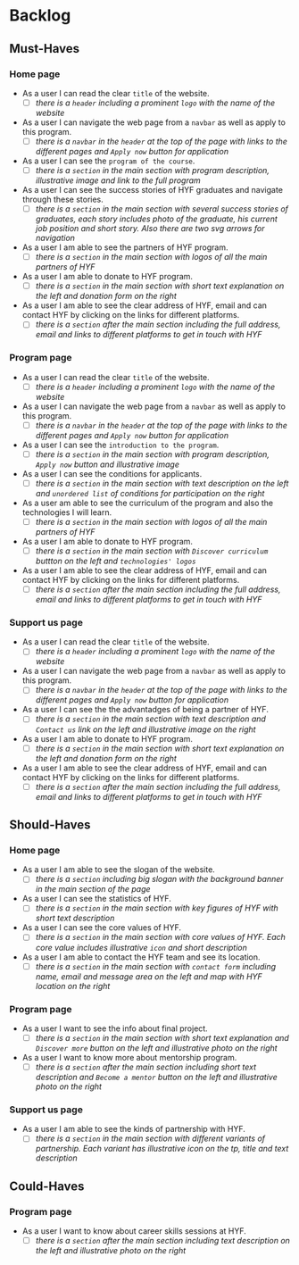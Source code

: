 # Backlog

## Must-Haves

### Home page

- As a user I can read the clear `title` of the website.
  - [ ] _there is a `header` including a prominent `logo` with the name of the
        website_
- As a user I can navigate the web page from a `navbar` as well as apply to this
  program.
  - [ ] _there is a `navbar` in the `header` at the top of the page with links
        to the different pages and `Apply now` button for application_
- As a user I can see the `program of the course`.
  - [ ] _there is a `section` in the main section with program description,
        illustrative image and link to the full program_
- As a user I can see the success stories of HYF graduates and navigate through
  these stories.
  - [ ] _there is a `section` in the main section with several success stories
        of graduates, each story includes photo of the graduate, his current job
        position and short story. Also there are two svg arrows for navigation_
- As a user I am able to see the partners of HYF program.
  - [ ] _there is a `section` in the main section with logos of all the main
        partners of HYF_
- As a user I am able to donate to HYF program.
  - [ ] _there is a `section` in the main section with short text explanation on
        the left and donation form on the right_
- As a user I am able to see the clear address of HYF, email and can contact HYF
  by clicking on the links for different platforms.
  - [ ] _there is a `section` after the main section including the full address,
        email and links to different platforms to get in touch with HYF_

### Program page

- As a user I can read the clear `title` of the website.
  - [ ] _there is a `header` including a prominent `logo` with the name of the
        website_
- As a user I can navigate the web page from a `navbar` as well as apply to this
  program.
  - [ ] _there is a `navbar` in the `header` at the top of the page with links
        to the different pages and `Apply now` button for application_
- As a user I can see the `introduction to the program`.
  - [ ] _there is a `section` in the main section with program description,
        `Apply now` button and illustrative image_
- As a user I can see the conditions for applicants.
  - [ ] _there is a `section` in the main section with text description on the
        left and `unordered list` of conditions for participation on the right_
- As a user am able to see the curriculum of the program and also the
  technologies I will learn.
  - [ ] _there is a `section` in the main section with logos of all the main
        partners of HYF_
- As a user I am able to donate to HYF program.
  - [ ] _there is a `section` in the main section with `Discover curriculum`
        buttton on the left and `technologies' logos`_
- As a user I am able to see the clear address of HYF, email and can contact HYF
  by clicking on the links for different platforms.
  - [ ] _there is a `section` after the main section including the full address,
        email and links to different platforms to get in touch with HYF_

### Support us page

- As a user I can read the clear `title` of the website.
  - [ ] _there is a `header` including a prominent `logo` with the name of the
        website_
- As a user I can navigate the web page from a `navbar` as well as apply to this
  program.
  - [ ] _there is a `navbar` in the `header` at the top of the page with links
        to the different pages and `Apply now` button for application_
- As a user I can see the the advantadges of being a partner of HYF.
  - [ ] _there is a `section` in the main section with text description and
        `Contact us` link on the left and illustrative image on the right_
- As a user I am able to donate to HYF program.
  - [ ] _there is a `section` in the main section with short text explanation on
        the left and donation form on the right_
- As a user I am able to see the clear address of HYF, email and can contact HYF
  by clicking on the links for different platforms.
  - [ ] _there is a `section` after the main section including the full address,
        email and links to different platforms to get in touch with HYF_

## Should-Haves

### Home page

- As a user I am able to see the slogan of the website.
  - [ ] _there is a `section` including big slogan with the background banner in
        the main section of the page_
- As a user I can see the statistics of HYF.
  - [ ] _there is a `section` in the main section with key figures of HYF with
        short text description_
- As a user I can see the core values of HYF.
  - [ ] _there is a `section` in the main section with core values of HYF. Each
        core value includes illustrative `icon` and short description_
- As a user I am able to contact the HYF team and see its location.
  - [ ] _there is a `section` in the main section with `contact form` including
        name, email and message area on the left and map with HYF location on
        the right_

### Program page

- As a user I want to see the info about final project.
  - [ ] _there is a `section` in the main section with short text explanation
        and `Discover more` button on the left and illustrative photo on the
        right_
- As a user I want to know more about mentorship program.
  - [ ] _there is a `section` after the main section including short text
        description and `Become a mentor` button on the left and illustrative
        photo on the right_

### Support us page

- As a user I am able to see the kinds of partnership with HYF.
  - [ ] _there is a `section` in the main section with different variants of
        partnership. Each variant has illustrative icon on the tp, title and
        text description_

## Could-Haves

### Program page

- As a user I want to know about career skills sessions at HYF.
  - [ ] _there is a `section` after the main section including text description
        on the left and illustrative photo on the right_
